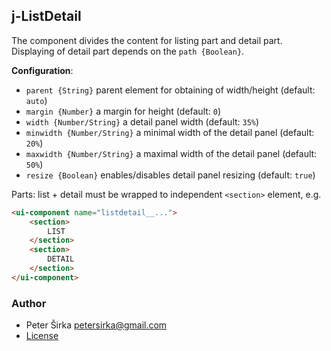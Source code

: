 ## j-ListDetail

The component divides the content for listing part and detail part. Displaying of detail part depends on the `path {Boolean}`.

__Configuration__:

- `parent {String}` parent element for obtaining of width/height (default: `auto`)
- `margin {Number}` a margin for height (default: `0`)
- `width {Number/String}` a detail panel width (default: `35%`)
- `minwidth {Number/String}` a minimal width of the detail panel (default: `20%`)
- `maxwidth {Number/String}` a maximal width of the detail panel (default: `50%`)
- `resize {Boolean}` enables/disables detail panel resizing (default: `true`)

Parts: list + detail must be wrapped to independent `<section>` element, e.g.

```html
<ui-component name="listdetail__...">
	<section>
		LIST
	</section>
	<section>
		DETAIL
	</section>
</ui-component>
```

### Author

- Peter Širka <petersirka@gmail.com>
- [License](https://www.totaljs.com/license/)